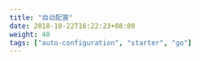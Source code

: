 ```yaml
---
title: "自动配置"
date: 2018-10-22T16:22:23+08:00
weight: 40
tags: ["auto-configuration", "starter", "go"]
---
```


